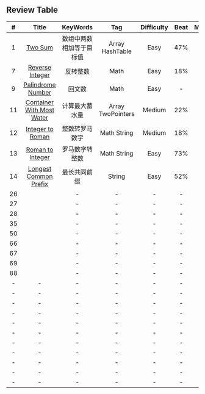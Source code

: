 ## Review Table 

\#|Title|KeyWords|Tag|Difficulty|Beat|Mark|
:-:|:-:|:-:|:-:|:-:|:-:|:-:
1|[Two Sum](https://leetcode.com/problems/two-sum/) |数组中两数相加等于目标值|Array HashTable|Easy|47%|M
7|[Reverse Integer](https://leetcode.com/problems/reverse-integer/)|反转整数|Math|Easy|18%|M
9|[Palindrome Number](https://leetcode.com/problems/palindrome-number/)|回文数|Math|Easy|-|-
11|[Container With Most Water](https://leetcode.com/problems/container-with-most-water/)|计算最大蓄水量|Array TwoPointers|Medium|22%|M
12|[Integer to Roman](https://leetcode.com/problems/integer-to-roman/)|整数转罗马数字|Math String|Medium|18%|M
13|[Roman to Integer](https://leetcode.com/problems/roman-to-integer/)|罗马数字转整数|Math String|Easy|73%|-
14|[ Longest Common Prefix](https://leetcode.com/problems/longest-common-prefix/)|最长共同前缀|String|Easy|52%|-
26|[]()|-|-|-|-|-
27|[]()|-|-|-|-|-
28|[]()|-|-|-|-|-
35|[]()|-|-|-|-|-
50|[]()|-|-|-|-|-
66|[]()|-|-|-|-|-
67|[]()|-|-|-|-|-
69|[]()|-|-|-|-|-
88|[]()|-|-|-|-|-
-|-|-|-|-|-|-
-|-|-|-|-|-|-
-|-|-|-|-|-|-
-|-|-|-|-|-|-
-|-|-|-|-|-|-
-|-|-|-|-|-|-
-|-|-|-|-|-|-
-|-|-|-|-|-|-
-|-|-|-|-|-|-
-|-|-|-|-|-|-
-|-|-|-|-|-|-
